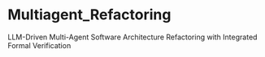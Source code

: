 # Multiagent_Refactoring
LLM-Driven Multi-Agent Software Architecture Refactoring with Integrated Formal Verification
